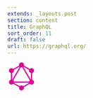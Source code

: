 ```yaml
---
extends: _layouts.post
section: content
title: GraphQL
sort_order: 11
draft: false
url: https://graphql.org/
---
```

<svg xmlns="http://www.w3.org/2000/svg" height="64" width="64" viewBox="0 0 29.999 30" fill="#e10098"><path d="M4.08 22.864l-1.1-.636L15.248.98l1.1.636z"/><path d="M2.727 20.53h24.538v1.272H2.727z"/><path d="M15.486 28.332L3.213 21.246l.636-1.1 12.273 7.086zm10.662-18.47L13.874 2.777l.636-1.1 12.273 7.086z"/><path d="M3.852 9.858l-.636-1.1L15.5 1.67l.636 1.1z"/><path d="M25.922 22.864l-12.27-21.25 1.1-.636 12.27 21.25zM3.7 7.914h1.272v14.172H3.7zm21.328 0H26.3v14.172h-1.272z"/><path d="M15.27 27.793l-.555-.962 10.675-6.163.555.962z"/><path d="M27.985 22.5a2.68 2.68 0 01-3.654.981 2.68 2.68 0 01-.981-3.654 2.68 2.68 0 013.654-.981 2.665 2.665 0 01.98 3.654M6.642 10.174a2.68 2.68 0 01-3.654.981A2.68 2.68 0 012.007 7.5a2.68 2.68 0 013.654-.981 2.68 2.68 0 01.981 3.654M2.015 22.5a2.68 2.68 0 01.981-3.654 2.68 2.68 0 013.654.981 2.68 2.68 0 01-.981 3.654c-1.287.735-2.92.3-3.654-.98m21.343-12.326a2.68 2.68 0 01.981-3.654 2.68 2.68 0 013.654.981 2.68 2.68 0 01-.981 3.654 2.68 2.68 0 01-3.654-.981M15 30a2.674 2.674 0 112.674-2.673A2.68 2.68 0 0115 30m0-24.652a2.67 2.67 0 01-2.674-2.674 2.67 2.67 0 115.347 0A2.67 2.67 0 0115 5.347"/></svg>
